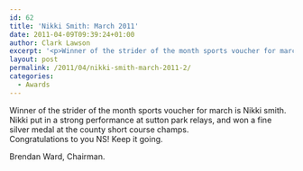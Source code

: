 ```yaml
---
id: 62
title: 'Nikki Smith: March 2011'
date: 2011-04-09T09:39:24+01:00
author: Clark Lawson
excerpt: '<p>Winner of the strider of the month sports voucher for march is Nikki smith.Nikki put in a strong performance at sutton park relays, and won a fine silver medal at the county short course champs.Congratulations to you NS! Keep it going.Brendan Ward, Chairman.</p>'
layout: post
permalink: /2011/04/nikki-smith-march-2011-2/
categories:
  - Awards
---
```

</p> 

Winner of the strider of the month sports voucher for march is Nikki smith.  
Nikki put in a strong performance at sutton park relays, and won a fine silver medal at the county short course champs.  
Congratulations to you NS! Keep it going.

Brendan Ward, Chairman.